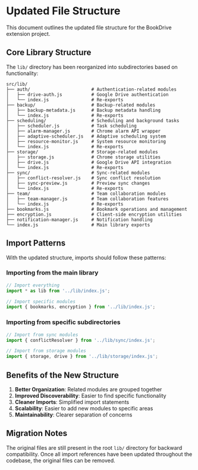 # Updated File Structure

This document outlines the updated file structure for the BookDrive extension project.

## Core Library Structure

The `lib/` directory has been reorganized into subdirectories based on functionality:

```
src/lib/
├── auth/                       # Authentication-related modules
│   ├── drive-auth.js           # Google Drive authentication
│   └── index.js                # Re-exports
├── backup/                     # Backup-related modules
│   ├── backup-metadata.js      # Backup metadata handling
│   └── index.js                # Re-exports
├── scheduling/                 # Scheduling and background tasks
│   ├── scheduler.js            # Task scheduling
│   ├── alarm-manager.js        # Chrome alarm API wrapper
│   ├── adaptive-scheduler.js   # Adaptive scheduling system
│   ├── resource-monitor.js     # System resource monitoring
│   └── index.js                # Re-exports
├── storage/                    # Storage-related modules
│   ├── storage.js              # Chrome storage utilities
│   ├── drive.js                # Google Drive API integration
│   └── index.js                # Re-exports
├── sync/                       # Sync-related modules
│   ├── conflict-resolver.js    # Sync conflict resolution
│   ├── sync-preview.js         # Preview sync changes
│   └── index.js                # Re-exports
├── team/                       # Team collaboration modules
│   ├── team-manager.js         # Team collaboration features
│   └── index.js                # Re-exports
├── bookmarks.js                # Bookmark operations and management
├── encryption.js               # Client-side encryption utilities
├── notification-manager.js     # Notification handling
└── index.js                    # Main library exports
```

## Import Patterns

With the updated structure, imports should follow these patterns:

### Importing from the main library

```javascript
// Import everything
import * as lib from '../lib/index.js';

// Import specific modules
import { bookmarks, encryption } from '../lib/index.js';
```

### Importing from specific subdirectories

```javascript
// Import from sync modules
import { conflictResolver } from '../lib/sync/index.js';

// Import from storage modules
import { storage, drive } from '../lib/storage/index.js';
```

## Benefits of the New Structure

1. **Better Organization**: Related modules are grouped together
2. **Improved Discoverability**: Easier to find specific functionality
3. **Cleaner Imports**: Simplified import statements
4. **Scalability**: Easier to add new modules to specific areas
5. **Maintainability**: Clearer separation of concerns

## Migration Notes

The original files are still present in the root `lib/` directory for backward compatibility. Once all import references have been updated throughout the codebase, the original files can be removed.